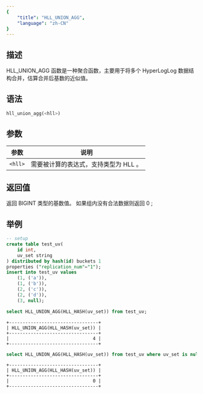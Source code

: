 ```yaml
---
{
    "title": "HLL_UNION_AGG",
    "language": "zh-CN"
}
---
```


## 描述

HLL_UNION_AGG 函数是一种聚合函数，主要用于将多个 HyperLogLog 数据结构合并，估算合并后基数的近似值。


## 语法

```sql
hll_union_agg(<hll>)
```

## 参数

| 参数 | 说明 |
| -- | -- |
| `<hll>` | 需要被计算的表达式，支持类型为 HLL 。|

## 返回值

返回 BIGINT 类型的基数值。
如果组内没有合法数据则返回 0 ;

## 举例

```sql
-- setup
create table test_uv(
    id int,
    uv_set string
) distributed by hash(id) buckets 1
properties ("replication_num"="1");
insert into test_uv values
    (1, ('a')),
    (1, ('b')),
    (2, ('c')),
    (2, ('d')),
    (3, null);
```


```sql
select HLL_UNION_AGG(HLL_HASH(uv_set)) from test_uv;
```

```text
+---------------------------------+
| HLL_UNION_AGG(HLL_HASH(uv_set)) |
+---------------------------------+
|                               4 |
+---------------------------------+
```


```sql
select HLL_UNION_AGG(HLL_HASH(uv_set)) from test_uv where uv_set is null;
```

```text
+---------------------------------+
| HLL_UNION_AGG(HLL_HASH(uv_set)) |
+---------------------------------+
|                               0 |
+---------------------------------+
```

